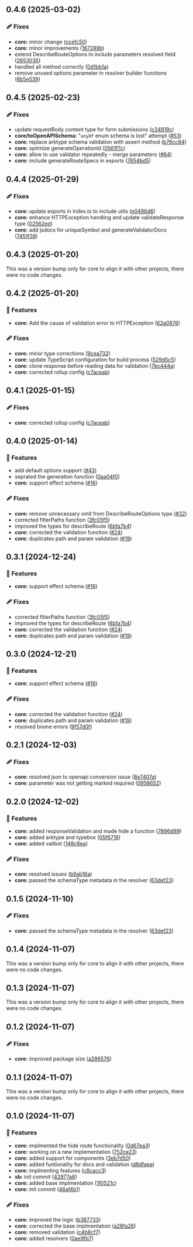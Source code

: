 ## 0.4.6 (2025-03-02)

### 🩹 Fixes

- **core:** minor change ([ccefc50](https://github.com/rhinobase/hono-openapi/commit/ccefc50))
- **core:** minor improvements ([167289b](https://github.com/rhinobase/hono-openapi/commit/167289b))
- extend DescribeRouteOptions to include parameters resolved field ([2653035](https://github.com/rhinobase/hono-openapi/commit/2653035))
- handled all method correctly ([0d1bb1a](https://github.com/rhinobase/hono-openapi/commit/0d1bb1a))
- remove unused options parameter in resolver builder functions ([6b5e539](https://github.com/rhinobase/hono-openapi/commit/6b5e539))

## 0.4.5 (2025-02-23)

### 🩹 Fixes

- update requestBody content type for form submissions ([c34919c](https://github.com/rhinobase/hono-openapi/commit/c34919c))
- **core/toOpenAPISchema:** "`anyOf` enum schema is lost" attempt ([#53](https://github.com/rhinobase/hono-openapi/pull/53))
- **core:** replace arktype schema validation with assert method ([b76cc84](https://github.com/rhinobase/hono-openapi/commit/b76cc84))
- **core:** optimize generateOperationId ([0561f7c](https://github.com/rhinobase/hono-openapi/commit/0561f7c))
- **core:** allow to use validator repeatedly - merge parameters ([#64](https://github.com/rhinobase/hono-openapi/pull/64))
- **core:** include generateRouteSpecs in exports ([7654bd5](https://github.com/rhinobase/hono-openapi/commit/7654bd5))

## 0.4.4 (2025-01-29)

### 🩹 Fixes

- **core:** update exports in index.ts to include utils ([e0496d6](https://github.com/rhinobase/hono-openapi/commit/e0496d6))
- **core:** enhance HTTPException handling and update validateResponse type ([02562ed](https://github.com/rhinobase/hono-openapi/commit/02562ed))
- **core:** add jsdocs for uniqueSymbol and generateValidatorDocs ([7451f38](https://github.com/rhinobase/hono-openapi/commit/7451f38))

## 0.4.3 (2025-01-20)

This was a version bump only for core to align it with other projects, there were no code changes.

## 0.4.2 (2025-01-20)

### 🚀 Features

- **core:** Add the cause of validation error to HTTPException ([62a0876](https://github.com/rhinobase/hono-openapi/commit/62a0876))

### 🩹 Fixes

- **core:** minor type corrections ([9cea732](https://github.com/rhinobase/hono-openapi/commit/9cea732))
- **core:** update TypeScript configuration for build process ([529d5c5](https://github.com/rhinobase/hono-openapi/commit/529d5c5))
- **core:** clone response before reading data for validation ([7bc444a](https://github.com/rhinobase/hono-openapi/commit/7bc444a))
- **core:** corrected rollup config ([c7aceab](https://github.com/rhinobase/hono-openapi/commit/c7aceab))

## 0.4.1 (2025-01-15)

### 🩹 Fixes

- **core:** corrected rollup config ([c7aceab](https://github.com/rhinobase/hono-openapi/commit/c7aceab))

## 0.4.0 (2025-01-14)

### 🚀 Features

- add default options support ([#43](https://github.com/rhinobase/hono-openapi/pull/43))
- seprated the generation function ([0aa04f0](https://github.com/rhinobase/hono-openapi/commit/0aa04f0))
- **core:** support effect schema ([#16](https://github.com/rhinobase/hono-openapi/pull/16))

### 🩹 Fixes

- **core:** remove unnecessary omit from DescribeRouteOptions type ([#32](https://github.com/rhinobase/hono-openapi/pull/32))
- corrected filterPaths function ([3fc05f5](https://github.com/rhinobase/hono-openapi/commit/3fc05f5))
- improved the types for describeRoute ([6bfa7b4](https://github.com/rhinobase/hono-openapi/commit/6bfa7b4))
- **core:** corrected the validation function ([#24](https://github.com/rhinobase/hono-openapi/pull/24))
- **core:** duplicates path and param validation ([#19](https://github.com/rhinobase/hono-openapi/pull/19))

## 0.3.1 (2024-12-24)

### 🚀 Features

- **core:** support effect schema ([#16](https://github.com/rhinobase/hono-openapi/pull/16))

### 🩹 Fixes

- corrected filterPaths function ([3fc05f5](https://github.com/rhinobase/hono-openapi/commit/3fc05f5))
- improved the types for describeRoute ([6bfa7b4](https://github.com/rhinobase/hono-openapi/commit/6bfa7b4))
- **core:** corrected the validation function ([#24](https://github.com/rhinobase/hono-openapi/pull/24))
- **core:** duplicates path and param validation ([#19](https://github.com/rhinobase/hono-openapi/pull/19))

## 0.3.0 (2024-12-21)

### 🚀 Features

- **core:** support effect schema ([#16](https://github.com/rhinobase/hono-openapi/pull/16))

### 🩹 Fixes

- **core:** corrected the validation function ([#24](https://github.com/rhinobase/hono-openapi/pull/24))
- **core:** duplicates path and param validation ([#19](https://github.com/rhinobase/hono-openapi/pull/19))
- resolved biome errors ([9f57d0f](https://github.com/rhinobase/hono-openapi/commit/9f57d0f))

## 0.2.1 (2024-12-03)

### 🩹 Fixes

- **core:** resolved json to openapi conversion issue ([8e7407a](https://github.com/rhinobase/hono-openapi/commit/8e7407a))
- **core:** parameter was not getting marked required ([0958652](https://github.com/rhinobase/hono-openapi/commit/0958652))

## 0.2.0 (2024-12-02)

### 🚀 Features

- **core:** added responseValidation and made hide a function ([7896d99](https://github.com/rhinobase/hono-openapi/commit/7896d99))
- **core:** added arktype and typebox ([05f6718](https://github.com/rhinobase/hono-openapi/commit/05f6718))
- **core:** added valibot ([148c8ea](https://github.com/rhinobase/hono-openapi/commit/148c8ea))

### 🩹 Fixes

- **core:** resolved issues ([b9ab16a](https://github.com/rhinobase/hono-openapi/commit/b9ab16a))
- **core:** passed the schemaType metadata in the resolver ([63def23](https://github.com/rhinobase/hono-openapi/commit/63def23))

## 0.1.5 (2024-11-10)

### 🩹 Fixes

- **core:** passed the schemaType metadata in the resolver ([63def23](https://github.com/rhinobase/hono-openapi/commit/63def23))

## 0.1.4 (2024-11-07)

This was a version bump only for core to align it with other projects, there were no code changes.

## 0.1.3 (2024-11-07)

This was a version bump only for core to align it with other projects, there were no code changes.

## 0.1.2 (2024-11-07)

### 🩹 Fixes

- **core:** improved package size ([a286576](https://github.com/rhinobase/hono-openapi/commit/a286576))

## 0.1.1 (2024-11-07)

This was a version bump only for core to align it with other projects, there were no code changes.

## 0.1.0 (2024-11-07)

### 🚀 Features

- **core:** implmented the hide route functionality ([0d67ea3](https://github.com/rhinobase/hono-openapi/commit/0d67ea3))
- **core:** working on a new implementation ([752ce23](https://github.com/rhinobase/hono-openapi/commit/752ce23))
- **core:** added support for components ([3eb7d50](https://github.com/rhinobase/hono-openapi/commit/3eb7d50))
- **core:** added funtionality for docs and validation ([d8dfaea](https://github.com/rhinobase/hono-openapi/commit/d8dfaea))
- **core:** implmenting features ([c8cacc3](https://github.com/rhinobase/hono-openapi/commit/c8cacc3))
- **sb:** init commit ([42977a6](https://github.com/rhinobase/hono-openapi/commit/42977a6))
- **core:** added base implmentation ([1f0521c](https://github.com/rhinobase/hono-openapi/commit/1f0521c))
- **core:** init commit ([46af4b1](https://github.com/rhinobase/hono-openapi/commit/46af4b1))

### 🩹 Fixes

- **core:** improved the logic ([b387733](https://github.com/rhinobase/hono-openapi/commit/b387733))
- **core:** corrected the base implmentation ([a28fa26](https://github.com/rhinobase/hono-openapi/commit/a28fa26))
- **core:** removed validation ([c4b8cf7](https://github.com/rhinobase/hono-openapi/commit/c4b8cf7))
- **core:** added resolvers ([0ae9fb7](https://github.com/rhinobase/hono-openapi/commit/0ae9fb7))
